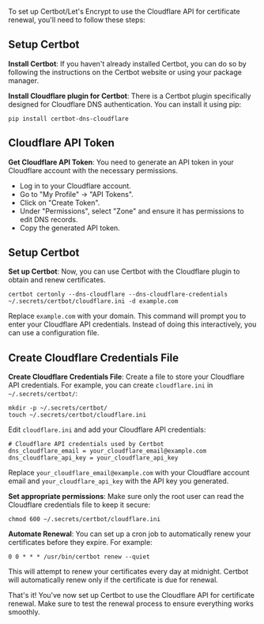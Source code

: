 To set up Certbot/Let's Encrypt to use the Cloudflare API for certificate renewal, you'll need to follow these steps:

## Setup Certbot

**Install Certbot**: If you haven't already installed Certbot, you can do so by following the instructions on the Certbot website or using your package manager.

**Install Cloudflare plugin for Certbot**: There is a Certbot plugin specifically designed for Cloudflare DNS authentication. You can install it using pip:

```
pip install certbot-dns-cloudflare
```

## Cloudflare API Token

**Get Cloudflare API Token**: You need to generate an API token in your Cloudflare account with the necessary permissions. 

- Log in to your Cloudflare account.
- Go to "My Profile" → "API Tokens".
- Click on "Create Token".
- Under "Permissions", select "Zone" and ensure it has permissions to edit DNS records.
- Copy the generated API token.

## Setup Certbot

**Set up Certbot**: Now, you can use Certbot with the Cloudflare plugin to obtain and renew certificates.

```
certbot certonly --dns-cloudflare --dns-cloudflare-credentials ~/.secrets/certbot/cloudflare.ini -d example.com
```

Replace `example.com` with your domain. This command will prompt you to enter your Cloudflare API credentials. Instead of doing this interactively, you can use a configuration file.

## Create Cloudflare Credentials File

**Create Cloudflare Credentials File**: Create a file to store your Cloudflare API credentials. For example, you can create `cloudflare.ini` in `~/.secrets/certbot/`:

```
mkdir -p ~/.secrets/certbot/
touch ~/.secrets/certbot/cloudflare.ini
```

Edit `cloudflare.ini` and add your Cloudflare API credentials:

```
# Cloudflare API credentials used by Certbot
dns_cloudflare_email = your_cloudflare_email@example.com
dns_cloudflare_api_key = your_cloudflare_api_key
```

Replace `your_cloudflare_email@example.com` with your Cloudflare account email and `your_cloudflare_api_key` with the API key you generated.

**Set appropriate permissions**: Make sure only the root user can read the Cloudflare credentials file to keep it secure:

```
chmod 600 ~/.secrets/certbot/cloudflare.ini
```

**Automate Renewal**: You can set up a cron job to automatically renew your certificates before they expire. For example:

```
0 0 * * * /usr/bin/certbot renew --quiet
```

This will attempt to renew your certificates every day at midnight. Certbot will automatically renew only if the certificate is due for renewal.

That's it! You've now set up Certbot to use the Cloudflare API for certificate renewal. Make sure to test the renewal process to ensure everything works smoothly.